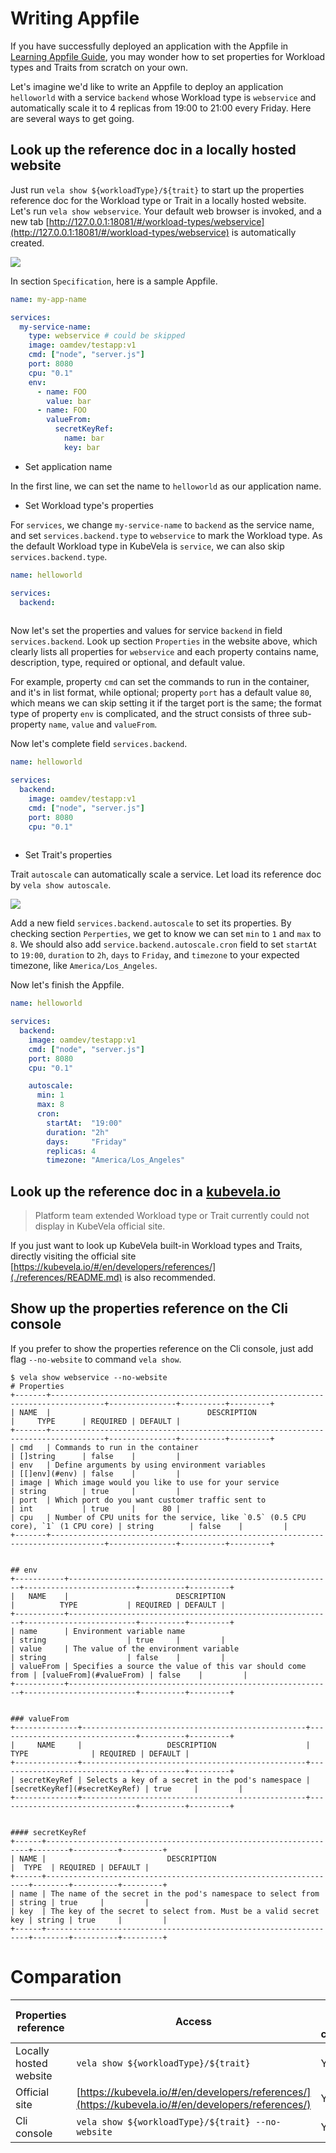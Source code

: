 # Writing Appfile

If you have successfully deployed an application with the Appfile in [Learning Appfile Guide](./learn-appfile.md), you may
wonder how to set properties for Workload types and Traits from scratch on your own. 

Let's imagine we'd like to write an Appfile to deploy an application `helloworld` with a service `backend` whose Workload type is `webservice` and
automatically scale it to 4 replicas from 19:00 to 21:00 every Friday. Here are several ways to get going.

## Look up the reference doc in a locally hosted website

Just run `vela show ${workloadType}/${trait}` to start up the properties reference doc for the Workload type or Trait in
a locally hosted website. Let's run `vela show webservice`. Your default web browser is invoked, and a new tab [http://127.0.0.1:18081/#/workload-types/webservice](http://127.0.0.1:18081/#/workload-types/webservice) is automatically created.

![](../../resources/vela_show_webservice.jpg)

In section `Specification`, here is a sample Appfile.

```yaml
name: my-app-name

services:
  my-service-name:
    type: webservice # could be skipped
    image: oamdev/testapp:v1
    cmd: ["node", "server.js"]
    port: 8080
    cpu: "0.1"
    env:
      - name: FOO
        value: bar
      - name: FOO
        valueFrom:
          secretKeyRef:
            name: bar
            key: bar
```

- Set application name

In the first line, we can set the name to `helloworld` as our application name. 

- Set Workload type's properties

For `services`, we change `my-service-name` to `backend` as the service name, and set `services.backend.type` to `webservice`
to mark the Workload type. As the default Workload type in KubeVela is `service`, we can also skip `services.backend.type`.

```yaml
name: helloworld

services:
  backend:
    
```

Now let's set the properties and values for service `backend` in field `services.backend`. Look up section `Properties` in
the website above, which clearly lists all properties for `webservice` and each property contains name, description, type,
required or optional, and default value.

For example, property `cmd` can set the commands to run in the container, and it's in list format, while optional; property `port`
has a default value `80`, which means we can skip setting it if the target port is the same; the format type of property
`env` is complicated, and the struct consists of three sub-property `name`, `value` and `valueFrom`.

Now let's complete field `services.backend`.

```yaml
name: helloworld

services:
  backend:
    image: oamdev/testapp:v1
    cmd: ["node", "server.js"]
    port: 8080
    cpu: "0.1"
    
```

- Set Trait's properties

Trait `autoscale` can automatically scale a service. Let load its reference doc by `vela show autoscale`.

![](../../resources/vela_show_autoscale.jpg)

Add a new field `services.backend.autoscale` to set its properties. By checking section `Perperties`, we get to know we can set
`min` to `1` and `max` to `8`. We should also add `service.backend.autoscale.cron` field to set `startAt` to `19:00`, 
`duration` to `2h`, `days` to `Friday`, and `timezone` to your expected timezone, like `America/Los_Angeles`.

Now let's finish the Appfile.

```yaml
name: helloworld

services:
  backend:
    image: oamdev/testapp:v1
    cmd: ["node", "server.js"]
    port: 8080
    cpu: "0.1"

    autoscale:
      min: 1
      max: 8
      cron:
        startAt:  "19:00"
        duration: "2h"
        days:     "Friday"
        replicas: 4
        timezone: "America/Los_Angeles"
```

## Look up the reference doc in a [kubevela.io](https://kubevela.io/#/en/developers/references/)

> Platform team extended Workload type or Trait currently could not display in KubeVela official site. 

If you just want to look up KubeVela built-in Workload types and Traits, directly visiting the official site [https://kubevela.io/#/en/developers/references/](./references/README.md)
is also recommended.

## Show up the properties reference on the Cli console

If you prefer to show the properties reference on the Cli console, just add flag `--no-website` to command `vela show`.

```shell
$ vela show webservice --no-website
# Properties
+-------+----------------------------------------------------------------------------------+---------------+----------+---------+
| NAME  |                                   DESCRIPTION                                    |     TYPE      | REQUIRED | DEFAULT |
+-------+----------------------------------------------------------------------------------+---------------+----------+---------+
| cmd   | Commands to run in the container                                                 | []string      | false    |         |
| env   | Define arguments by using environment variables                                  | [[]env](#env) | false    |         |
| image | Which image would you like to use for your service                               | string        | true     |         |
| port  | Which port do you want customer traffic sent to                                  | int           | true     |      80 |
| cpu   | Number of CPU units for the service, like `0.5` (0.5 CPU core), `1` (1 CPU core) | string        | false    |         |
+-------+----------------------------------------------------------------------------------+---------------+----------+---------+


## env
+-----------+-----------------------------------------------------------+-------------------------+----------+---------+
|   NAME    |                        DESCRIPTION                        |          TYPE           | REQUIRED | DEFAULT |
+-----------+-----------------------------------------------------------+-------------------------+----------+---------+
| name      | Environment variable name                                 | string                  | true     |         |
| value     | The value of the environment variable                     | string                  | false    |         |
| valueFrom | Specifies a source the value of this var should come from | [valueFrom](#valueFrom) | false    |         |
+-----------+-----------------------------------------------------------+-------------------------+----------+---------+


### valueFrom
+--------------+--------------------------------------------------+-------------------------------+----------+---------+
|     NAME     |                   DESCRIPTION                    |             TYPE              | REQUIRED | DEFAULT |
+--------------+--------------------------------------------------+-------------------------------+----------+---------+
| secretKeyRef | Selects a key of a secret in the pod's namespace | [secretKeyRef](#secretKeyRef) | true     |         |
+--------------+--------------------------------------------------+-------------------------------+----------+---------+


#### secretKeyRef
+------+------------------------------------------------------------------+--------+----------+---------+
| NAME |                           DESCRIPTION                            |  TYPE  | REQUIRED | DEFAULT |
+------+------------------------------------------------------------------+--------+----------+---------+
| name | The name of the secret in the pod's namespace to select from     | string | true     |         |
| key  | The key of the secret to select from. Must be a valid secret key | string | true     |         |
+------+------------------------------------------------------------------+--------+----------+---------+
```

# Comparation

Properties reference | Access | Support built-in capability? | Support extended capability? | Include Appfile sample
------------ | ------------- | ------------- | ------------- | ------------- |
Locally hosted website | `vela show ${workloadType}/${trait}` | Yes | Yes | Yes
Official site | [https://kubevela.io/#/en/developers/references/](https://kubevela.io/#/en/developers/references/)  | Yes | No | Yes
Cli console | `vela show ${workloadType}/${trait} --no-website` | Yes | Yes | No 

